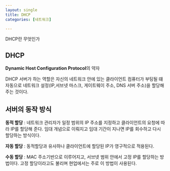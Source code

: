 ```yaml
---
layout: single
title: DHCP
categories: [네트워크]

---
```

DHCP란 무엇인가

<h2>DHCP</h2>

<strong>Dynamic Host Configuration Protocol</strong>의 약자

DHCP 서버가 하는 역할은 자신의 네트워크 안에 있는 클라이언트 컴퓨터가 부팅될 떄 자동으로 네트워크 설정(IP,서브넷 마스크, 게이트웨이 주소, DNS 서버 주소)을 할당해 주는 것이다.

<h2>서버의 동작 방식</h2>

<strong>동적 할당</strong> : 네트워크 관리자가 일정 범위의 IP 주소를 지정하고  클라이언트의 요청에 따라 IP를 할당해 준다. 임대 개념으로 이뤄지고 임대 기간이 지나면 IP를 회수하고 다시 할당하는 방식이다.

<strong>자동 할당</strong> : 동적할당과 유사하나 클라이언트에 할당된 IP가 영구적으로 적용된다. 

<strong>수동 할당</strong> : MAC 주소기반으로 이루어지고, 서브넷 범위 안에서 고정 IP를 할당하는 방법이다. 고정 할당이라고도 불리며 현업에서는 주로 이 방법이 사용된다. 